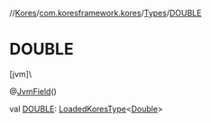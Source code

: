 //[Kores](../../../index.md)/[com.koresframework.kores](../index.md)/[Types](index.md)/[DOUBLE](-d-o-u-b-l-e.md)

# DOUBLE

[jvm]\

@[JvmField](https://kotlinlang.org/api/latest/jvm/stdlib/kotlin.jvm/-jvm-field/index.html)()

val [DOUBLE](-d-o-u-b-l-e.md): [LoadedKoresType](../../com.koresframework.kores.type/-loaded-kores-type/index.md)<[Double](https://kotlinlang.org/api/latest/jvm/stdlib/kotlin/-double/index.html)>
